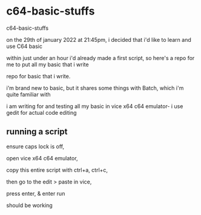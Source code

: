 # c64-basic-stuffs

c64-basic-stuffs

on the 29th of january 2022 at 21:45pm, i decided that i'd like to learn and use C64 basic

within just under an hour i'd already made a first script, so here's a repo for me to put all my basic that i write

repo for basic that i write.

i'm brand new to basic, but it shares some things with Batch, which i'm quite familiar with

i am writing for and testing all my basic in vice x64 c64 emulator- i use gedit for actual code editing

## running a script

ensure caps lock is off, 

open vice x64 c64 emulator, 

copy this entire script with ctrl+a, ctrl+c, 

then go to the edit > paste in vice, 

press enter, & enter run

should be working

